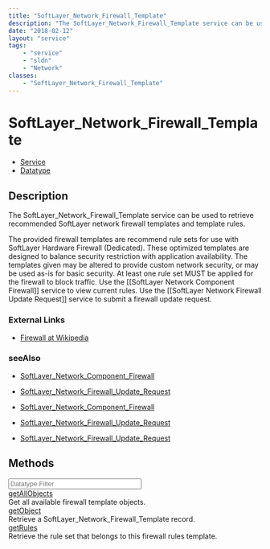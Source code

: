 ```yaml
---
title: "SoftLayer_Network_Firewall_Template"
description: "The SoftLayer_Network_Firewall_Template service can be used to retrieve recommended SoftLayer network firewall templates... "
date: "2018-02-12"
layout: "service"
tags:
    - "service"
    - "sldn"
    - "Network"
classes:
    - "SoftLayer_Network_Firewall_Template"
---
```

# SoftLayer_Network_Firewall_Template
<div id='service-datatype'>
    <ul id='sldn-reference-tabs'>
    <li id='service'> <a href='/reference/services/SoftLayer_Network_Firewall_Template' >Service</a></li>    <li id='datatype'> <a href='/reference/datatypes/SoftLayer_Network_Firewall_Template' >Datatype</a></li>
    </ul>
</div>

## Description
The SoftLayer_Network_Firewall_Template service can be used to retrieve recommended SoftLayer network firewall templates and template rules. 

The provided firewall templates are recommend rule sets for use with SoftLayer Hardware Firewall (Dedicated).  These optimized templates are designed to balance security restriction with application availability.  The templates given may be altered to provide custom network security, or may be used as-is for basic security. At least one rule set MUST be applied for the firewall to block traffic. Use the [[SoftLayer Network Component Firewall]] service to view current rules. Use the [[SoftLayer Network Firewall Update Request]] service to submit a firewall update request. 

### External Links


* [Firewall at Wikipedia](http://en.wikipedia.org/wiki/Firewall_(networking))




### seeAlso

* [SoftLayer_Network_Component_Firewall](/reference/services/SoftLayer_Network_Component_Firewall )


* [SoftLayer_Network_Firewall_Update_Request](/reference/services/SoftLayer_Network_Firewall_Update_Request )


* [SoftLayer_Network_Component_Firewall](/reference/services/SoftLayer_Network_Component_Firewall )


* [SoftLayer_Network_Firewall_Update_Request](/reference/services/SoftLayer_Network_Firewall_Update_Request )


* [SoftLayer_Network_Firewall_Update_Request](/reference/services/SoftLayer_Network_Firewall_Update_Request )


        
<div id="properties" class="content">
    <h2>Methods</h2>
    <div class="view-filters">
        <div class="clearfix">
            <div class="search-input-box">
                <input placeholder="Datatype Filter" onkeyup="titleSearch(inputId='edit-combine', divId='method-div', elementClass='method-row')" 
                    type="text" id="edit-combine" value="" size="30" maxlength="128" class="form-text">
            </div>
        </div>
    </div>
    <div id="method-div">
            <div class="method-row">
                        <span class='view-field-title'><a href='/reference/services/SoftLayer_Network_Firewall_Template/getAllObjects'> getAllObjects</a> </span>
            <div class='views-field-body'>Get all available firewall template objects.</div>
        </div>
            <div class="method-row">
                        <span class='view-field-title'><a href='/reference/services/SoftLayer_Network_Firewall_Template/getObject'> getObject</a> </span>
            <div class='views-field-body'>Retrieve a SoftLayer_Network_Firewall_Template record.</div>
        </div>
            <div class="method-row">
                        <span class='view-field-title'><a href='/reference/services/SoftLayer_Network_Firewall_Template/getRules'> getRules</a> </span>
            <div class='views-field-body'>Retrieve the rule set that belongs to this firewall rules template.</div>
        </div>
        </div>
</div>

